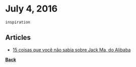 # July 4, 2016

`inspiration`

## Articles

- [15 coisas que você não sabia sobre Jack Ma, do Alibaba](http://exame.abril.com.br/negocios/noticias/15-coisas-que-voce-nao-sabia-sobre-jack-ma-do-alibaba)


[__Back__](../README.md)
